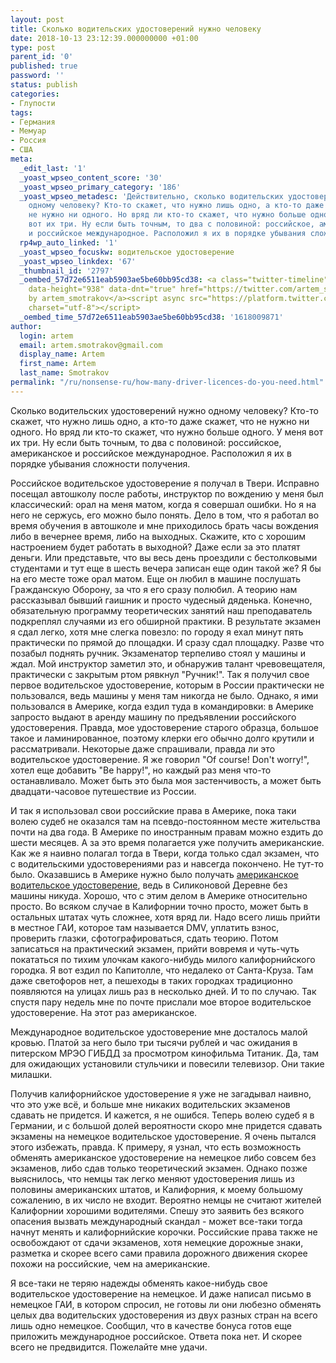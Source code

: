 ```yaml
---
layout: post
title: Сколько водительских удостоверений нужно человеку
date: 2018-10-13 23:12:39.000000000 +01:00
type: post
parent_id: '0'
published: true
password: ''
status: publish
categories:
- Глупости
tags:
- Германия
- Мемуар
- Россия
- США
meta:
  _edit_last: '1'
  _yoast_wpseo_content_score: '30'
  _yoast_wpseo_primary_category: '186'
  _yoast_wpseo_metadesc: 'Действительно, сколько водительских удостоверений нужно
    одному человеку? Кто-то скажет, что нужно лишь одно, а кто-то даже скажет, что
    не нужно ни одного. Но вряд ли кто-то скажет, что нужно больше одного. У меня
    вот их три. Ну если быть точным, то два с половиной: российское, американское
    и российское международное. Расположил я их в порядке убывания сложности получения.'
  rp4wp_auto_linked: '1'
  _yoast_wpseo_focuskw: водительское удостоверение
  _yoast_wpseo_linkdex: '67'
  _thumbnail_id: '2797'
  _oembed_57d72e6511eab5903ae5be60bb95cd38: <a class="twitter-timeline" data-width="625"
    data-height="938" data-dnt="true" href="https://twitter.com/artem_smotrakov?ref_src=twsrc%5Etfw">Tweets
    by artem_smotrakov</a><script async src="https://platform.twitter.com/widgets.js"
    charset="utf-8"></script>
  _oembed_time_57d72e6511eab5903ae5be60bb95cd38: '1618009871'
author:
  login: artem
  email: artem.smotrakov@gmail.com
  display_name: Artem
  first_name: Artem
  last_name: Smotrakov
permalink: "/ru/nonsense-ru/how-many-driver-licences-do-you-need.html"
---
```

Сколько водительских удостоверений нужно одному человеку? Кто-то скажет, что нужно лишь одно, а кто-то даже скажет, что не нужно ни одного. Но вряд ли кто-то скажет, что нужно больше одного. У меня вот их три. Ну если быть точным, то два с половиной: российское, американское и российское международное. Расположил я их в порядке убывания сложности получения.

<!--more-->

Российское водительское удостоверение я получал в Твери. Исправно посещал автошколу после работы, инструктор по вождению у меня был классический: орал на меня матом, когда я совершал ошибки. Но я на него не сержусь, его можно было понять. Дело в том, что я работал во время обучения в автошколе и мне приходилось брать часы вождения либо в вечернее время, либо на выходных. Скажите, кто с хорошим настроением будет работать в выходной? Даже если за это платят деньги. Или представьте, что вы весь день проездили с бестолковыми студентами и тут еще в шесть вечера записан еще один такой же? Я бы на его месте тоже орал матом. Еще он любил в машине послушать Гражданскую Оборону, за что я его сразу полюбил. А теорию нам рассказывал бывший гаишник и просто чудесный дяденька. Конечно, обязательную программу теоретических занятий наш преподаватель подкреплял случаями из его обширной практики. В результате экзамен я сдал легко, хотя мне слегка повезло: по городу я ехал минут пять практически по прямой до площадки. И сразу сдал площадку. Разве что позабыл поднять ручник. Экзаменатор терпеливо стоял у машины и ждал. Мой инструктор заметил это, и обнаружив талант чревовещателя, практически с закрытым ртом рявкнул "Ручник!". Так я получил свое первое водительское удостоверение, которым в России практически не пользовался, ведь машины у меня там никогда не было. Однако, я ими пользовался в Америке, когда ездил туда в командировки: в Америке запросто выдают в аренду машину по предъявлении российского удостоверения. Правда, мое удостоверение старого образца, большое такое и ламинированное, поэтому клерки его обычно долго крутили и рассматривали. Некоторые даже спрашивали, правда ли это водительское удостоверение. Я же говорил "Of course! Don't worry!", хотел еще добавить "Be happy!", но каждый раз меня что-то останавливало. Может быть это была моя застенчивость, а может быть двадцати-часовое путешествие из России.

И так я использовал свои российские права в Америке, пока таки волею судеб не оказался там на псевдо-постоянном месте жительства почти на два года. В Америке по иностранным правам можно ездить до шести месяцев. А за это время полагается уже получить американские. Как же я наивно полагал тогда в Твери, когда только сдал экзамен, что с водительскими удостоверениями раз и навсегда покончено. Не тут-то было. Оказавшись в Америке нужно было получать [американское водительское удостоверение](/ru/american-life/usa-driver-license.html), ведь в Силиконовой Деревне без машины никуда. Хорошо, что с&nbsp;этим делом в Америке относительно просто. Во всяком случае в Калифорнии точно просто, может быть в остальных штатах чуть сложнее, хотя вряд ли. Надо всего лишь прийти в местное ГАИ, которое там называется DMV, уплатить взнос, проверить глазки, сфотографироваться, сдать теорию. Потом записаться на практический экзамен, прийти вовремя и чуть-чуть покататься по тихим улочкам какого-нибудь милого калифорнийского городка. Я вот ездил по Капитолле, что недалеко от Санта-Круза. Там даже светофоров нет, а пешеходы в таких городках традиционно появляются на улицах лишь раз в несколько дней. И то по случаю. Так спустя пару недель мне по почте прислали мое второе водительское удостоверение. На этот раз американское.

Международное водительское удостоверение мне досталось малой кровью. Платой за него было три тысячи рублей и час ожидания в питерском МРЭО ГИБДД за просмотром кинофильма Титаник. Да, там для ожидающих установили стульчики и повесили телевизор. Они такие милашки.

Получив калифорнийское удостоверение я уже не загадывал наивно, что это уже всё, и больше мне никаких водительских экзаменов сдавать не придется. И кажется, я не ошибся. Теперь волею судеб я в Германии, и с большой долей вероятности скоро мне придется сдавать экзамены на немецкое водительское удостоверение. Я очень пытался этого избежать, правда. К примеру, я узнал, что есть возможность обменять американское удостоверение на немецкое либо совсем без экзаменов, либо сдав только теоретический экзамен. Однако позже выяснилось, что немцы так легко меняют удостоверения лишь из половины американских штатов, и Калифорния, к моему большому сожалению, в их число не входит. Вероятно немцы не считают жителей Калифорнии хорошими водителями. Спешу это заявить без всякого опасения вызвать международный скандал - может все-таки тогда начнут менять и калифорнийские корочки. Российские права также не освобождают от сдачи экзаменов, хотя немецкие дорожные знаки, разметка и скорее всего сами правила дорожного движения скорее похожи на российские, чем на американские.

Я все-таки не теряю надежды обменять какое-нибудь свое водительское удостоверение на немецкое. И даже написал письмо в немецкое ГАИ, в котором спросил, не готовы ли они любезно обменять целых два водительских удостоверения из двух разных стран на всего лишь одно немецкое. Сообщил, что в качестве бонуса готов еще приложить международное российское. Ответа пока нет. И скорее всего не предвидится. Пожелайте мне удачи.

